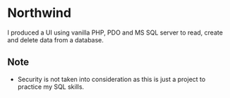 # Northwind 

I produced a UI using vanilla PHP, PDO and MS SQL server to read, create and delete data from a database. 

## Note
- Security is not taken into consideration as this is just a project to practice my SQL skills.
